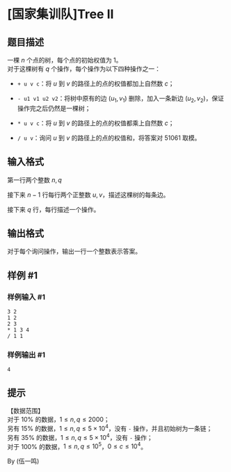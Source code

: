 # [国家集训队]Tree II

## 题目描述

一棵 $n$ 个点的树，每个点的初始权值为 $1$。  
对于这棵树有 $q$ 个操作，每个操作为以下四种操作之一：

- `+ u v c`：将 $u$ 到 $v$ 的路径上的点的权值都加上自然数 $c$；

- `- u1 v1 u2 v2`：将树中原有的边 $(u_1,v_1)$ 删除，加入一条新边 $(u_2,v_2)$，保证操作完之后仍然是一棵树；

- `* u v c`：将 $u$ 到 $v$ 的路径上的点的权值都乘上自然数 $c$；

- `/ u v`：询问 $u$ 到 $v$ 的路径上的点的权值和，将答案对 $51061$ 取模。


## 输入格式

第一行两个整数 $n,q$

接下来 $n-1$ 行每行两个正整数 $u,v$，描述这棵树的每条边。

接下来 $q$ 行，每行描述一个操作。


## 输出格式

对于每个询问操作，输出一行一个整数表示答案。


## 样例 #1

### 样例输入 #1
```
3 2
1 2
2 3
* 1 3 4
/ 1 1
```

### 样例输出 #1

```
4
```

## 提示

【数据范围】   
对于 $10\%$ 的数据，$1\le n,q \le 2000$；   
另有 $15\%$ 的数据，$1 \le n,q \le 5\times 10^4$，没有 `-` 操作，并且初始树为一条链；    
另有 $35\%$ 的数据，$1 \le n,q \le 5\times 10^4$，没有 `-` 操作；  
对于 $100\%$ 的数据，$1\le n,q \le 10^5$，$0\le c \le 10^4$。

By (伍一鸣)

